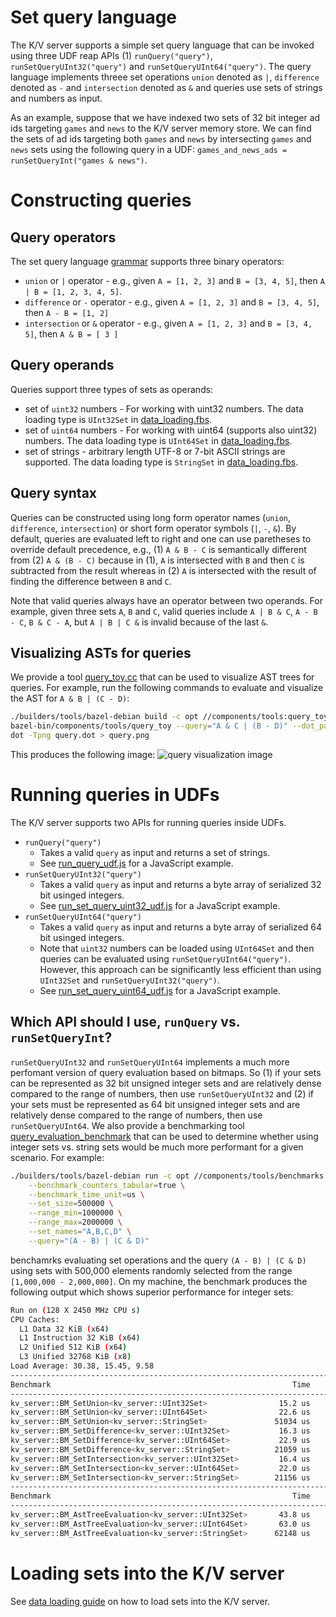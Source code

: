 # Set query language

The K/V server supports a simple set query language that can be invoked using three UDF reap APIs
(1) `runQuery("query")`, `runSetQueryUInt32("query")` and `runSetQueryUInt64("query")`. The query
language implements threee set operations `union` denoted as `|`, `difference` denoted as `-` and
`intersection` denoted as `&` and queries use sets of strings and numbers as input.

As an example, suppose that we have indexed two sets of 32 bit integer ad ids targeting `games` and
`news` to the K/V server memory store. We can find the sets of ad ids targeting both `games` and
`news` by intersecting `games` and `news` sets using the following query in a UDF:
`games_and_news_ads = runSetQueryInt("games & news")`.

# Constructing queries

## Query operators

The set query language [grammar](/components/query/parser.yy) supports three binary operators:

-   `union` or `|` operator - e.g., given `A = [1, 2, 3]` and `B = [3, 4, 5]`, then
    `A | B = [1, 2, 3, 4, 5]`.
-   `difference` or `-` operator - e.g., given `A = [1, 2, 3]` and `B = [3, 4, 5]`, then
    `A - B = [1, 2]`
-   `intersection` or `&` operator - e.g., given `A = [1, 2, 3]` and `B = [3, 4, 5]`, then
    `A & B = [ 3 ]`

## Query operands

Queries support three types of sets as operands:

-   set of `uint32` numbers - For working with uint32 numbers. The data loading type is `UInt32Set`
    in [data_loading.fbs](/public/data_loading/data_loading.fbs).
-   set of `uint64` numbers - For working with uint64 (supports also uint32) numbers. The data
    loading type is `UInt64Set` in [data_loading.fbs](/public/data_loading/data_loading.fbs).
-   set of strings - arbitrary length UTF-8 or 7-bit ASCII strings are supported. The data loading
    type is `StringSet` in [data_loading.fbs](/public/data_loading/data_loading.fbs).

## Query syntax

Queries can be constructed using long form operator names (`union`, `difference`, `intersection`) or
short form operator symbols (`|`, `-`, `&`). By default, queries are evaluated left to right and one
can use paretheses to override default precedence, e.g., (1) `A & B - C` is semantically different
from (2) `A & (B - C)` because in (1), `A` is intersected with `B` and then `C` is subtracted from
the result whereas in (2) `A` is intersected with the result of finding the difference between `B`
and `C`.

Note that valid queries always have an operator between two operands. For example, given three sets
`A`, `B` and `C`, valid queries include `A | B & C`, `A - B - C`, `B & C - A`, but `A | B | C &` is
invalid because of the last `&`.

## Visualizing ASTs for queries

We provide a tool [query_toy.cc](/components/tools/query_toy.cc) that can be used to visualize AST
trees for queries. For example, run the following commands to evaluate and visualize the AST for
`A & B | (C - D)`:

```bash
./builders/tools/bazel-debian build -c opt //components/tools:query_toy &&
bazel-bin/components/tools/query_toy --query="A & C | (B - D)" --dot_path="$PWD/query.dot" &&
dot -Tpng query.dot > query.png
```

This produces the following image: ![query visualization image](assets/query_visualization.png)

# Running queries in UDFs

The K/V server supports two APIs for running queries inside UDFs.

-   `runQuery("query")`
    -   Takes a valid `query` as input and returns a set of strings.
    -   See [run_query_udf.js](/tools/udf/sample_udf/run_query_udf.js) for a JavaScript example.
-   `runSetQueryUInt32("query")`
    -   Takes a valid `query` as input and returns a byte array of serialized 32 bit usinged
        integers.
    -   See [run_set_query_uint32_udf.js](/tools/udf/sample_udf/run_set_query_uint32_udf.js) for a
        JavaScript example.
-   `runSetQueryUInt64("query")`
    -   Takes a valid `query` as input and returns a byte array of serialized 64 bit usinged
        integers.
    -   Note that `uint32` numbers can be loaded using `UInt64Set` and then queries can be evaluated
        using `runSetQueryUInt64("query")`. However, this approach can be significantly less
        efficient than using `UInt32Set` and `runSetQueryUInt32("query")`.
    -   See [run_set_query_uint64_udf.js](/tools/udf/sample_udf/run_set_query_uint64_udf.js) for a
        JavaScript example.

## Which API should I use, `runQuery` vs. `runSetQueryInt`?

`runSetQueryUInt32` and `runSetQueryUInt64` implements a much more perfomant version of query
evaluation based on bitmaps. So (1) if your sets can be represented as 32 bit unsigned integer sets
and are relatively dense compared to the range of numbers, then use `runSetQueryUInt32` and (2) if
your sets must be represented as 64 bit unsigned integer sets and are relatively dense compared to
the range of numbers, then use `runSetQueryUInt64`. We also provide a benchmarking tool
[query_evaluation_benchmark](/components/tools/benchmarks/query_evaluation_benchmark.cc) that can be
used to determine whether using integer sets vs. string sets would be much more performant for a
given scenario. For example:

```bash
./builders/tools/bazel-debian run -c opt //components/tools/benchmarks:query_evaluation_benchmark -- \
    --benchmark_counters_tabular=true \
    --benchmark_time_unit=us \
    --set_size=500000 \
    --range_min=1000000 \
    --range_max=2000000 \
    --set_names="A,B,C,D" \
    --query="(A - B) | (C & D)"
```

benchamrks evaluating set operations and the query `(A - B) | (C & D)` using sets with 500,000
elements randomly selected from the range `[1,000,000 - 2,000,000]`. On my machine, the benchmark
produces the following output which shows superior performance for integer sets:

```bash
Run on (128 X 2450 MHz CPU s)
CPU Caches:
  L1 Data 32 KiB (x64)
  L1 Instruction 32 KiB (x64)
  L2 Unified 512 KiB (x64)
  L3 Unified 32768 KiB (x8)
Load Average: 30.38, 15.45, 9.58
-----------------------------------------------------------------------------------------------------------
Benchmark                                                      Time             CPU   Iterations      Ops/s
-----------------------------------------------------------------------------------------------------------
kv_server::BM_SetUnion<kv_server::UInt32Set>                15.2 us         15.2 us        45767  65.834k/s
kv_server::BM_SetUnion<kv_server::UInt64Set>                22.6 us         22.6 us        30639 44.2866k/s
kv_server::BM_SetUnion<kv_server::StringSet>               51034 us        51031 us           12   19.596/s
kv_server::BM_SetDifference<kv_server::UInt32Set>           16.3 us         16.3 us        44607 61.4837k/s
kv_server::BM_SetDifference<kv_server::UInt64Set>           22.9 us         22.9 us        30509 43.6579k/s
kv_server::BM_SetDifference<kv_server::StringSet>          21059 us        21057 us           33  47.4906/s
kv_server::BM_SetIntersection<kv_server::UInt32Set>         16.4 us         16.4 us        42387 60.9809k/s
kv_server::BM_SetIntersection<kv_server::UInt64Set>         22.0 us         22.0 us        31571 45.3572k/s
kv_server::BM_SetIntersection<kv_server::StringSet>        21156 us        21156 us           33  47.2686/s
-------------------------------------------------------------------------------------------------------------
Benchmark                                                      Time             CPU   Iterations QueryEvals/s
-------------------------------------------------------------------------------------------------------------
kv_server::BM_AstTreeEvaluation<kv_server::UInt32Set>       43.8 us         43.8 us        15727   22.8436k/s
kv_server::BM_AstTreeEvaluation<kv_server::UInt64Set>       63.0 us         63.0 us        11544   15.8808k/s
kv_server::BM_AstTreeEvaluation<kv_server::StringSet>      62148 us        62135 us           11    16.0939/s
```

# Loading sets into the K/V server

See [data loading guide](data_loading/loading_data.md) on how to load sets into the K/V server.
